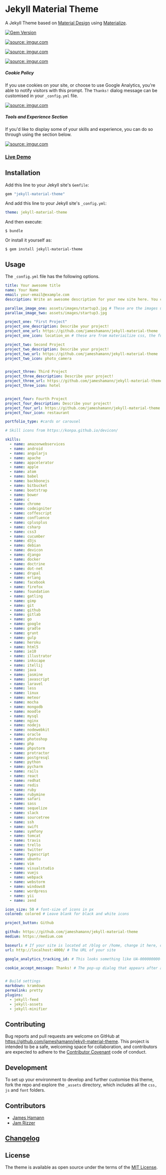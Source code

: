 # Jekyll Material Theme

A Jekyll Theme based on [Material Design](https://material.io/) using [Materialize](http://materializecss.com/).

[![Gem Version](https://badge.fury.io/rb/jekyll-material-theme.svg)](https://badge.fury.io/rb/jekyll-material-theme)

<a href="https://imgur.com/D9DSyuk"><img src="https://i.imgur.com/D9DSyuk.gif" title="source: imgur.com" /></a>


<a href="https://imgur.com/hlB1MOw"><img src="https://i.imgur.com/hlB1MOw.gif" title="source: imgur.com" /></a>

<a href="https://imgur.com/qjhId2x"><img src="https://imgur.com/qjhId2x.gif" title="source: imgur.com" /></a>
##### Cookie Policy

If you use cookies on your site, or choose to use Google Analytics, you're able to notify visitors with this prompt. The ```Thanks!``` dialog message can be customised in your ```_config.yml``` file.

<a href="https://imgur.com/O7sICnY"><img src="https://i.imgur.com/O7sICnY.gif" title="source: imgur.com" /></a>

##### Tools and Experience Section

If you'd like to display some of your skills and experience, you can do so through using the section below. 

<a href="https://imgur.com/DjtrH6s"><img src="https://imgur.com/DjtrH6s.png" title="source: imgur.com" /></a>


### [Live Demo](https://jameshamann.com)

## Installation

Add this line to your Jekyll site's `Gemfile`:

```ruby
gem "jekyll-material-theme"
```

And add this line to your Jekyll site's `_config.yml`:

```yaml
theme: jekyll-material-theme
```

And then execute:

    $ bundle

Or install it yourself as:

    $ gem install jekyll-material-theme

## Usage

The ```_config.yml``` file has the following options.

```yaml
title: Your awesome title
name: Your Name
email: your-email@example.com
description: Write an awesome description for your new site here. You can edit this line in _config.yml. It will appear in your document head meta (for Google search results) and in your feed.xml site description.

parallax_image_one: assets/images/startup3.jpg # These are the images used for the parallax background
parallax_image_two: assets/images/startup3.jpg

project_one: "First Project"
project_one_description: Describe your project!
project_one_url: https://github.com/jameshamann/jekyll-material-theme
project_one_icon: location_on # these are from materiailize css, the full collection is here: http://materializecss.com/icons.html

project_two: Second Project
project_two_description: Describe your project!
project_two_url: https://github.com/jameshamann/jekyll-material-theme
project_two_icon: photo_camera


project_three: Third Project
project_three_description: Describe your project!
project_three_url: https://github.com/jameshamann/jekyll-material-theme
project_three_icon: hotel


project_four: Fourth Project
project_four_description: Describe your project!
project_four_url: https://github.com/jameshamann/jekyll-material-theme
project_four_icon: restaurant

portfolio_type: #cards or carousel

# Skill icons from https://konpa.github.io/devicon/

skills:
  - name: amazonwebservices
  - name: android
  - name: angularjs
  - name: apache
  - name: appcelerator
  - name: apple
  - name: atom
  - name: babel
  - name: backbonejs
  - name: bitbucket
  - name: bootstrap
  - name: bower
  - name: c
  - name: chrome
  - name: codeigniter
  - name: coffescript
  - name: confluence
  - name: cplusplus
  - name: csharp
  - name: css3
  - name: cucumber
  - name: d3js
  - name: debian
  - name: devicon
  - name: django
  - name: docker
  - name: doctrine
  - name: dot-net
  - name: drupal
  - name: erlang
  - name: facebook
  - name: firefox
  - name: foundation
  - name: gatling
  - name: gimp
  - name: git
  - name: github
  - name: gitlab
  - name: go
  - name: google
  - name: gradle
  - name: grunt
  - name: gulp
  - name: heroku
  - name: html5
  - name: ie10
  - name: illustrator
  - name: inkscape
  - name: itellij
  - name: java
  - name: jasmine
  - name: javascript
  - name: laravel
  - name: less
  - name: linux
  - name: meteor
  - name: mocha
  - name: mongodb
  - name: moodle
  - name: mysql
  - name: nginx
  - name: nodejs
  - name: nodewebkit
  - name: oracle
  - name: photoshop
  - name: php
  - name: phpstorm
  - name: protractor
  - name: postgresql
  - name: python
  - name: pycharm
  - name: rails
  - name: react
  - name: redhat
  - name: redis
  - name: ruby
  - name: rubymine
  - name: safari
  - name: sass
  - name: sequelize
  - name: slack
  - name: sourcetree
  - name: ssh
  - name: swift
  - name: symfony
  - name: tomcat
  - name: travis
  - name: trello
  - name: twitter
  - name: typescript
  - name: ubuntu
  - name: vim
  - name: visualstudio
  - name: vuejs
  - name: webpack
  - name: webstorm
  - name: windows8
  - name: wordpress
  - name: yii
  - name: zend

icon_size: 50 # font-size of icons in px
colored: colored # Leave blank for black and white icons

project_button: Github

github: https://github.com/jameshamann/jekyll-material-theme
medium: https://medium.com

baseurl: # If your site is located at /blog or /home, change it here, otherwise leave it empty
url: http://localhost:4000/ # The URL of your site

google_analytics_tracking_id: # This looks something like UA-000000000-0 Head over to https://analytics.google.com/ to setup.

cookie_accept_message: Thanks! # The pop-up dialog that appears after accepting the cookie notice.


# Build settings
markdown: kramdown
permalink: pretty
plugins:
  - jekyll-feed
  - jekyll-assets
  - jekyll-minifier

```

## Contributing

Bug reports and pull requests are welcome on GitHub at https://github.com/jameshamann/jekyll-material-theme. This project is intended to be a safe, welcoming space for collaboration, and contributors are expected to adhere to the [Contributor Covenant](http://contributor-covenant.org) code of conduct.

## Development

To set up your environment to develop and further customise this theme, fork the repo and explore the ```_assets``` directory, which includes all the ```css, js``` and ```font``` folders.

## Contributors

- [James Hamann](https://github.com/jameshamann)
- [Jam Rizzer](https://github.com/jamrizzi)

## [Changelog](https://github.com/jameshamann/jekyll-material-theme/blob/master/CHANGELOG.md)

## License

The theme is available as open source under the terms of the [MIT License](https://opensource.org/licenses/MIT).
